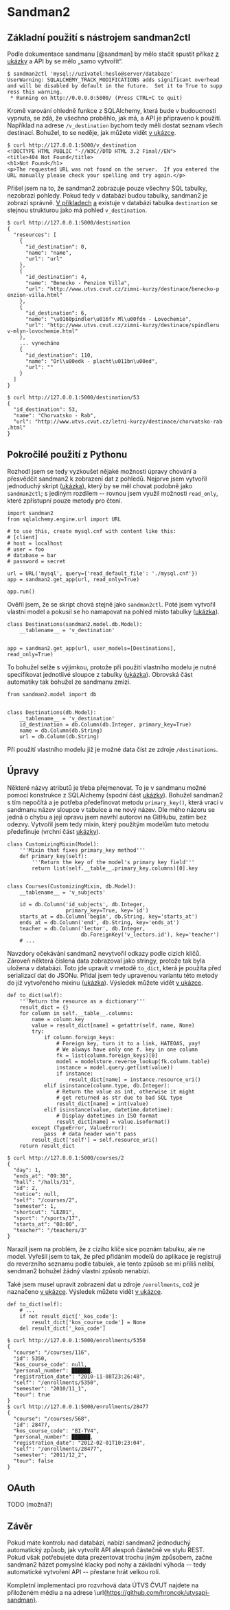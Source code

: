 
Sandman2
========

Základní použití s nástrojem sandman2ctl
----------------------------------------

Podle dokumentace sandmanu [@sandman] by mělo stačit spustit příkaz [z ukázky](#code:sandman2:command) a API by se mělo „samo vytvořit“.

```{caption="{#code:sandman2:command}Sandman2: Automatické vytvoření REST API"}
$ sandman2ctl 'mysql://uzivatel:heslo@server/databaze'
UserWarning: SQLALCHEMY_TRACK_MODIFICATIONS adds significant overhead 
and will be disabled by default in the future.  Set it to True to supp
ress this warning.
 * Running on http://0.0.0.0:5000/ (Press CTRL+C to quit)
```

Kromě varování ohledně funkce z SQLAlchemy, která bude v budoucnosti vypnuta, se zdá, že všechno proběhlo,
jak má, a API je připraveno k použití.
Například na adrese `/v_destination` bychom tedy měli dostat seznam všech destinací.
Bohužel, to se neděje, jak můžete vidět [v ukázce](#code:sandman2:get1).

```{caption="{#code:sandman2:get1}Sandman2: Chyba 404"}
$ curl http://127.0.0.1:5000/v_destination
<!DOCTYPE HTML PUBLIC "-//W3C//DTD HTML 3.2 Final//EN">
<title>404 Not Found</title>
<h1>Not Found</h1>
<p>The requested URL was not found on the server.  If you entered the 
URL manually please check your spelling and try again.</p>
```

Přišel jsem na to, že sandman2 zobrazuje pouze všechny SQL tabulky, nezobrazí pohledy.
Pokud tedy v databázi budou tabulky, sandman2 je zobrazí správně.
[V příkladech](#code:sandman2:get2) [a](#code:sandman2:get3)  existuje v databázi tabulka `destination` se stejnou strukturou jako má pohled `v_destination`.

```{caption="{#code:sandman2:get2}Sandman2: Seznam destinací"}
$ curl http://127.0.0.1:5000/destination
{
  "resources": [
    {
      "id_destination": 0,
      "name": "name",
      "url": "url"
    },
    {
      "id_destination": 4,
      "name": "Benecko - Penzion Villa",
      "url": "http://www.utvs.cvut.cz/zimni-kurzy/destinace/benecko-p
enzion-villa.html"
    },
    {
      "id_destination": 6,
      "name": "\u0160pindler\u016fv Ml\u00fdn - Lovochemie",
      "url": "http://www.utvs.cvut.cz/zimni-kurzy/destinace/spindleru
v-mlyn-lovochemie.html"
    },
    ... vynecháno
    {
      "id_destination": 110,
      "name": "Orl\u00edk - placht\u011bn\u00ed",
      "url": ""
    }
  ]
}
```

```{caption="{#code:sandman2:get3}Sandman2: Jedna destinace"}
$ curl http://127.0.0.1:5000/destination/53
{
  "id_destination": 53,
  "name": "Chorvatsko - Rab",
  "url": "http://www.utvs.cvut.cz/letni-kurzy/destinace/chorvatsko-rab
.html"
}
```

Pokročilé použití z Pythonu
---------------------------

Rozhodl jsem se tedy vyzkoušet nějaké možnosti úpravy chování a přesvědčit sandman2 k zobrazení dat z pohledů.
Nejprve jsem vytvořil jednoduchý skript ([ukázka](#code:sandman2:py1)), který by se měl chovat podobně jako `sandman2ctl`;
s jediným rozdílem -- rovnou jsem využil možnosti `read_only`, které zpřístupní pouze metody pro čtení.

```{caption="{#code:sandman2:py1}Sandman2: Použití z Pythonu" .python}
import sandman2
from sqlalchemy.engine.url import URL

# to use this, create mysql.cnf with content like this:
# [client]
# host = localhost
# user = foo
# database = bar
# password = secret

url = URL('mysql', query={'read_default_file': './mysql.cnf'})
app = sandman2.get_app(url, read_only=True)

app.run()
```

Ověřil jsem, že se skript chová stejně jako `sandman2ctl`.
Poté jsem vytvořil vlastní model a pokusil se ho namapovat na pohled místo tabulky ([ukázka](#code:sandman2:py2)).

```{caption="{#code:sandman2:py2}Sandman2: Pokus o vlastní model" .python}
class Destinations(sandman2.model.db.Model):
    __tablename__ = 'v_destination'


app = sandman2.get_app(url, user_models=[Destinations], read_only=True)
```

To bohužel selže s výjimkou, protože při použití vlastního modelu je nutné specifikovat jednotlivé sloupce z tabulky ([ukázka](#code:sandman2:py3)).
Obrovská část automatiky tak bohužel ze sandmanu zmizí.

```{caption="{#code:sandman2:py3}Sandman2: Vlastní model" .python}
from sandman2.model import db


class Destinations(db.Model):
    __tablename__ = 'v_destination'
    id_destination = db.Column(db.Integer, primary_key=True)
    name = db.Column(db.String)
    url = db.Column(db.String)
```

Při použití vlastního modelu již je možné data číst ze zdroje `/destinations`.

Úpravy
------

Některé názvy atributů je třeba přejmenovat.
To je v sandmanu možné pomocí konstrukce z SQLAlchemy (spodní část [ukázky](#code:sandman2:py45)).
Bohužel sandman2 s tím nepočítá a je potřeba předefinovat metodu `primary_key()`,
která vrací v sandmanu název sloupce v tabulce a ne nový název.
Dle mého názoru se jedná o chybu a její opravu jsem navrhl autorovi na GitHubu, zatím bez odezvy.
Vytvořil jsem tedy mixin, který použitým modelům tuto metodu předefinuje (vrchní část [ukázky](#code:sandman2:py45)).

```{caption="{#code:sandman2:py45}Sandman2: Přejmenování sloupců" .python}
class CustomizingMixin(Model):
    '''Mixin that fixes primary_key method'''
    def primary_key(self):
        '''Return the key of the model's primary key field'''
        return list(self.__table__.primary_key.columns)[0].key


class Courses(CustomizingMixin, db.Model):
    __tablename__ = 'v_subjects'

    id = db.Column('id_subjects', db.Integer,
                   primary_key=True, key='id')
    starts_at = db.Column('begin', db.String, key='starts_at')
    ends_at = db.Column('end', db.String, key='ends_at')
    teacher = db.Column('lector', db.Integer,
                        db.ForeignKey('v_lectors.id'), key='teacher')
    # ...
```

Navzdory očekávání sandman2 nevytvořil odkazy podle cizích klíčů.
Zároveň některá číslená data zobrazoval jako stringy, protože tak byla uložena v databázi.
Toto jde upravit v metodě `to_dict`, která je
použita před serializací dat do JSONu.
Přidal jsem tedy upravenou variantu této metody do již vytvořeného mixinu ([ukázka](#code:sandman2:py5)).
Výsledek můžete vidět [v ukázce](#code:sandman2:get4).

```{caption="{#code:sandman2:py5}Sandman2: Přidání prolinkování a další úpravy" .python}
def to_dict(self):
    '''Return the resource as a dictionary'''
    result_dict = {}
    for column in self.__table__.columns:
        name = column.key
        value = result_dict[name] = getattr(self, name, None)
        try:
            if column.foreign_keys:
                # Foreign key, turn it to a link, HATEOAS, yay!
                # We always have only one f. key in one column
                fk = list(column.foreign_keys)[0]
                model = modelstore.reverse_lookup(fk.column.table)
                instance = model.query.get(int(value))
                if instance:
                    result_dict[name] = instance.resource_uri()
            elif isinstance(column.type, db.Integer):
                # Return the value as int, otherwise it might
                # get returned as str due to bad SQL type
                result_dict[name] = int(value)
            elif isinstance(value, datetime.datetime):
                # Display datetimes in ISO format
                result_dict[name] = value.isoformat()
        except (TypeError, ValueError):
            pass  # data header won't pass
        result_dict['self'] = self.resource_uri()
    return result_dict
```

```{caption="{#code:sandman2:get4}Sandman2: Výsledek s odkazy"}
$ curl http://127.0.0.1:5000/courses/2
{
  "day": 1,
  "ends_at": "09:30",
  "hall": "/halls/31",
  "id": 2,
  "notice": null,
  "self": "/courses/2",
  "semester": 1,
  "shortcut": "LEZ01",
  "sport": "/sports/17",
  "starts_at": "08:00",
  "teacher": "/teachers/3"
}
```

Narazil jsem na problém, že z cizího klíče sice poznám tabulku, ale ne model.
Vyřešil jsem to tak, že před přidáním modelů do aplikace je registruji do reverzního seznamu podle tabulek,
ale tento způsob se mi příliš nelíbí, sendman2 bohužel žádný vlastní způsob nenabízí.

Také jsem musel upravit zobrazení dat u zdroje `/enrollments`, což je naznačeno [v ukázce](#code:sandman2:py6).
Výsledek můžete vidět [v ukázce](#code:sandman2:get5).

```{caption="{#code:sandman2:py6}Sandman2: Vlastní logika při zobrazování dat" .python}
def to_dict(self):
    # ...
    if not result_dict['_kos_code']:
        result_dict['kos_course_code'] = None
    del result_dict['_kos_code']
```

```{caption="{#code:sandman2:get5}Sandman2: Výsledek s upravenou položkou"}
$ curl http://127.0.0.1:5000/enrollments/5350
{
  "course": "/courses/116",
  "id": 5350,
  "kos_course_code": null,
  "personal_number": ██████,
  "registration_date": "2010-11-08T23:26:48",
  "self": "/enrollments/5350",
  "semester": "2010/11_1",
  "tour": true
}
$ curl http://127.0.0.1:5000/enrollments/28477
{
  "course": "/courses/568",
  "id": 28477,
  "kos_course_code": "BI-TV4",
  "personal_number": ██████,
  "registration_date": "2012-02-01T10:23:04",
  "self": "/enrollments/28477",
  "semester": "2011/12_2",
  "tour": false
}
```

OAuth
-----

TODO (možná?)

Závěr
-----

Pokud máte kontrolu nad databází, nabízí sandman2 jednoduchý automatický způsob, jak vytvořit API alespoň částečně ve stylu REST.
Pokud však potřebujete data prezentovat trochu jiným způsobem, začne sandman2 házet pomyslné klacky pod nohy a základní výhoda
-- tedy automatické vytvoření API --
přestane hrát velkou roli.

Kompletní implementaci pro rozvrhová data ÚTVS ČVUT najdete na přiloženém médiu a na adrese
\url{https://github.com/hroncok/utvsapi-sandman}.
